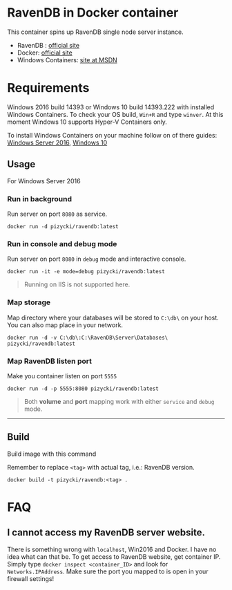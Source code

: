 # RavenDB in Docker container

This container spins up RavenDB single node server instance.

* RavenDB : [official site](https://ravendb.net/)
* Docker: [official site](https://www.docker.com/)
* Windows Containers: [site at MSDN](https://msdn.microsoft.com/virtualization/windowscontainers/containers_welcome)

# Requirements

Windows 2016 build 14393 or Windows 10 build 14393.222 with installed Windows Containers.
To check your OS build, `Win+R` and type `winver`.
At this moment Windows 10 supports Hyper-V Containers only.

To install Windows Containers on your machine follow on of there guides: [Windows Server 2016](https://msdn.microsoft.com/pl-pl/virtualization/windowscontainers/quick_start/quick_start_windows_server), [Windows 10](https://msdn.microsoft.com/en-us/virtualization/windowscontainers/quick_start/quick_start_windows_10)

## Usage
For Windows Server 2016

### Run in background
Run server on port `8080` as service.

```
docker run -d pizycki/ravendb:latest
```

### Run in console and debug mode
Run server on port `8080` in `debug` mode and interactive console.

```
docker run -it -e mode=debug pizycki/ravendb:latest
```

> Running on IIS is not supported here.

### Map storage
Map directory where your databases will be stored to `C:\db\` on your host. You can also map place in your network.
```
docker run -d -v C:\db\:C:\RavenDB\Server\Databases\ pizycki/ravendb:latest 
```

### Map RavenDB listen port
Make you container listen on port `5555`
```
docker run -d -p 5555:8080 pizycki/ravendb:latest 
```

> Both **volume** and **port** mapping work with either `service` and `debug` mode.

---

## Build

Build image with this command

Remember to replace `<tag>` with actual tag, i.e.: RavenDB version.

```
docker build -t pizycki/ravendb:<tag> .
```

# FAQ

## I cannot access my RavenDB server website.
There is something wrong with `localhost`, Win2016 and Docker. I have no idea what can that be.
To get access to RavenDB website, get container IP. Simply type `docker inspect <container_ID>` and look for `Networks.IPAddress`.
Make sure the port you mapped to is open in your firewall settings!